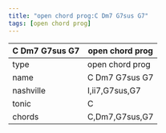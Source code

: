 ```yaml
---
title: "open chord prog:C Dm7 G7sus G7"
tags: [open chord prog]
---
```


|C Dm7 G7sus G7|open chord prog|
|---|---|
|type|open chord prog|
|name|C Dm7 G7sus G7|
|nashville|I,ii7,G7sus,G7|
|tonic|C|
|chords|C,Dm7,G7sus,G7|


